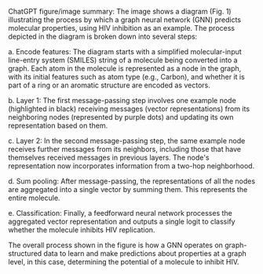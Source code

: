 ChatGPT figure/image summary: The image shows a diagram (Fig. 1) illustrating the process by which a graph neural network (GNN) predicts molecular properties, using HIV inhibition as an example. The process depicted in the diagram is broken down into several steps:

a. Encode features: The diagram starts with a simplified molecular-input line-entry system (SMILES) string of a molecule being converted into a graph. Each atom in the molecule is represented as a node in the graph, with its initial features such as atom type (e.g., Carbon), and whether it is part of a ring or an aromatic structure are encoded as vectors.

b. Layer 1: The first message-passing step involves one example node (highlighted in black) receiving messages (vector representations) from its neighboring nodes (represented by purple dots) and updating its own representation based on them.

c. Layer 2: In the second message-passing step, the same example node receives further messages from its neighbors, including those that have themselves received messages in previous layers. The node's representation now incorporates information from a two-hop neighborhood.

d. Sum pooling: After message-passing, the representations of all the nodes are aggregated into a single vector by summing them. This represents the entire molecule.

e. Classification: Finally, a feedforward neural network processes the aggregated vector representation and outputs a single logit to classify whether the molecule inhibits HIV replication.

The overall process shown in the figure is how a GNN operates on graph-structured data to learn and make predictions about properties at a graph level, in this case, determining the potential of a molecule to inhibit HIV.